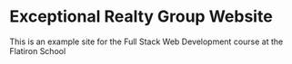 # Exceptional Realty Group Website

This is an example site for the Full Stack Web Development course at the Flatiron School
